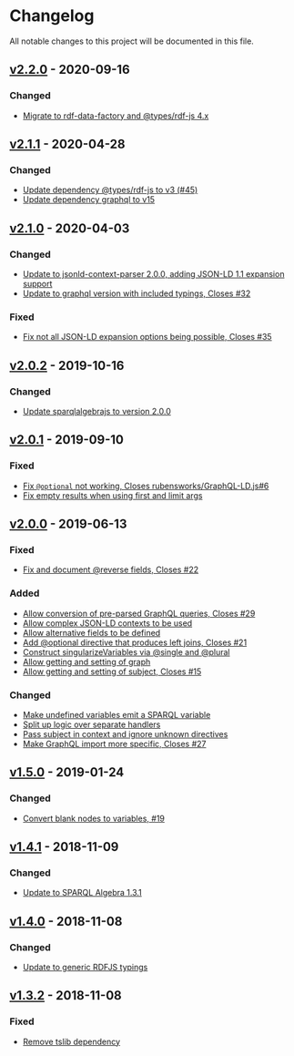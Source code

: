 # Changelog
All notable changes to this project will be documented in this file.

<a name="v2.2.0"></a>
## [v2.2.0](https://github.com/rubensworks/graphql-to-sparql.js/compare/v2.1.1...v2.2.0) - 2020-09-16

### Changed
* [Migrate to rdf-data-factory and @types/rdf-js 4.x](https://github.com/rubensworks/graphql-to-sparql.js/commit/7194bf49f80b02727babff0e0ffcaf2c43930cd9)

<a name="v2.1.1"></a>
## [v2.1.1](https://github.com/rubensworks/graphql-to-sparql.js/compare/v2.1.0...v2.1.1) - 2020-04-28

### Changed
* [Update dependency @types/rdf-js to v3 (#45)](https://github.com/rubensworks/graphql-to-sparql.js/commit/65f411bbf6b3d751ae7f665863f2d0b5df207d70)
* [Update dependency graphql to v15](https://github.com/rubensworks/graphql-to-sparql.js/commit/a74af1cc4753ca9d4c702e33d45b8d50084563cd)

<a name="v2.1.0"></a>
## [v2.1.0](https://github.com/rubensworks/graphql-to-sparql.js/compare/v2.0.2...v2.1.0) - 2020-04-03

### Changed
* [Update to jsonld-context-parser 2.0.0, adding JSON-LD 1.1 expansion support](https://github.com/rubensworks/graphql-to-sparql.js/commit/14b4f2a4deeeabad1114d60bb6c1f89c7e20655f)
* [Update to graphql version with included typings, Closes #32](https://github.com/rubensworks/graphql-to-sparql.js/commit/890770855a84cc4f08bcbcbfd4551b99c7c2221d)

### Fixed
* [Fix not all JSON-LD expansion options being possible, Closes #35](https://github.com/rubensworks/graphql-to-sparql.js/commit/b1b3a9c4cd451aba034ba14e659a7677a0afb445)

<a name="v2.0.2"></a>
## [v2.0.2](https://github.com/rubensworks/graphql-to-sparql.js/compare/v2.0.1...v2.0.2) - 2019-10-16

### Changed
* [Update sparqlalgebrajs to version 2.0.0](https://github.com/rubensworks/graphql-to-sparql.js/commit/e0241a7d430dfd83586c5db1fc86dc3bb5cc1b1b)

<a name="v2.0.1"></a>
## [v2.0.1](https://github.com/rubensworks/graphql-to-sparql.js/compare/v2.0.0...v2.0.1) - 2019-09-10

### Fixed
* [Fix `@optional` not working, Closes rubensworks/GraphQL-LD.js#6](https://github.com/rubensworks/graphql-to-sparql.js/commit/3f5ec07d272644143b6cddf739c69ef3dc09c8fd)
* [Fix empty results when using first and limit args](https://github.com/rubensworks/graphql-to-sparql.js/commit/c8696def4389d879965b49b01fcf90ba0373e49e)

<a name="v2.0.0"></a>
## [v2.0.0](https://github.com/rubensworks/graphql-to-sparql.js/compare/v1.5.0...v2.0.0) - 2019-06-13

### Fixed
* [Fix and document @reverse fields, Closes #22](https://github.com/rubensworks/graphql-to-sparql.js/commit/8cdb439f844172753c739a119ea7873df2cd98d3)

### Added
* [Allow conversion of pre-parsed GraphQL queries, Closes #29](https://github.com/rubensworks/graphql-to-sparql.js/commit/15d8628cafb7ec8b3fbe729346d5fb800862702c)
* [Allow complex JSON-LD contexts to be used](https://github.com/rubensworks/graphql-to-sparql.js/commit/c41462a490940594096b507f9604b1bba955e209)
* [Allow alternative fields to be defined](https://github.com/rubensworks/graphql-to-sparql.js/commit/5f0e939cfa0e6946d9d83f1278596c53d2958cfd)
* [Add @optional directive that produces left joins, Closes #21](https://github.com/rubensworks/graphql-to-sparql.js/commit/10019a0010c3715fe4a3adc065485150c64083d2)
* [Construct singularizeVariables via @single and @plural](https://github.com/rubensworks/graphql-to-sparql.js/commit/03693ee88a5d529cab8d3d151c3ae164f9a6bd9f)
* [Allow getting and setting of graph](https://github.com/rubensworks/graphql-to-sparql.js/commit/57c094eb8185024ecbb115acb01390d2a5d7fc7d)
* [Allow getting and setting of subject, Closes #15](https://github.com/rubensworks/graphql-to-sparql.js/commit/c05c80a20c744dea03b2df0b6db95f23914aca85)

### Changed
* [Make undefined variables emit a SPARQL variable](https://github.com/rubensworks/graphql-to-sparql.js/commit/ed1f6b6b613c91374bda9a367646598895d8e71c)
* [Split up logic over separate handlers](https://github.com/rubensworks/graphql-to-sparql.js/commit/714484d8d638f3df439a379782a51d30b71d34f9)
* [Pass subject in context and ignore unknown directives](https://github.com/rubensworks/graphql-to-sparql.js/commit/9ae2d641ded939788150dc43ddce0b289fff9df6)
* [Make GraphQL import more specific, Closes #27](https://github.com/rubensworks/graphql-to-sparql.js/commit/997cca7212c868874690e63cf86a5fb7aa5ebf6f)

<a name="v1.5.0"></a>
## [v1.5.0](https://github.com/rubensworks/graphql-to-sparql.js/compare/v1.4.1...v1.5.0) - 2019-01-24

### Changed
* [Convert blank nodes to variables, #19](https://github.com/rubensworks/graphql-to-sparql.js/commit/d5fbe9bb63eb8566cf105f32949101f6d64fbdfc)

<a name="v1.4.1"></a>
## [v1.4.1](https://github.com/rubensworks/graphql-to-sparql.js/compare/v1.4.0...v1.4.1) - 2018-11-09

### Changed
* [Update to SPARQL Algebra 1.3.1](https://github.com/rubensworks/graphql-to-sparql.js/commit/da9f82d7abbf81f84106234d36c38657676f1894)

<a name="v1.4.0"></a>
## [v1.4.0](https://github.com/rubensworks/graphql-to-sparql.js/compare/v1.3.1...v1.4.0) - 2018-11-08

### Changed
* [Update to generic RDFJS typings](https://github.com/rubensworks/graphql-to-sparql.js/commit/95213c794afdcb20a97d9a5a1bc20b4f7570d9e3)

<a name="v1.3.2"></a>
## [v1.3.2](https://github.com/rubensworks/graphql-to-sparql.js/compare/v1.3.1...v1.3.2) - 2018-11-08

### Fixed
* [Remove tslib dependency](https://github.com/rubensworks/graphql-to-sparql.js/commit/7133254886a3c04c6c33afbc2848deca3652c8c1)
